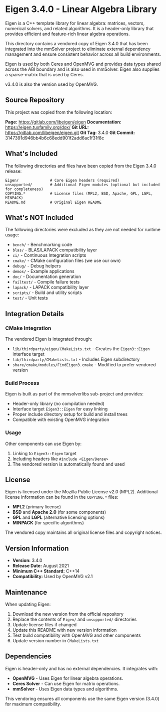# Eigen 3.4.0 - Linear Algebra Library

Eigen is a C++ template library for linear algebra: matrices, vectors, numerical
solvers, and related algorithms. It is a header-only library that provides
efficient and feature-rich linear algebra operations.

This directory contains a vendored copy of Eigen 3.4.0 that has been integrated
into the mmSolver project to eliminate external dependency management and ensure
consistent behavior across all build environments.

Eigen is used by both Ceres and OpenMVG and provides data types shared across
the ABI boundary and is also used in mmSolver. Eigen also supplies a
sparse-matrix that is used by Ceres.

v3.4.0 is also the version used by OpenMVG.

## Source Repository

This project was copied from the following location:

**Page:** https://gitlab.com/libeigen/eigen
**Documentation:** https://eigen.tuxfamily.org/dox/
**Git URL:** https://gitlab.com/libeigen/eigen.git
**Git Tag:** 3.4.0
**Git Commit:** 3147391d946bb4b6c68edd901f2add6ac1f31f8c

## What's Included

The following directories and files have been copied from the Eigen 3.4.0 release:

```
Eigen/              # Core Eigen headers (required)
unsupported/        # Additional Eigen modules (optional but included for completeness)
COPYING.*           # License files (MPL2, BSD, Apache, GPL, LGPL, MINPACK)
README.md           # Original Eigen README
```

## What's NOT Included

The following directories were excluded as they are not needed for runtime usage:

- `bench/` - Benchmarking code
- `blas/` - BLAS/LAPACK compatibility layer
- `ci/` - Continuous Integration scripts
- `cmake/` - CMake configuration files (we use our own)
- `debug/` - Debug helpers
- `demos/` - Example applications
- `doc/` - Documentation generation
- `failtest/` - Compile failure tests
- `lapack/` - LAPACK compatibility layer
- `scripts/` - Build and utility scripts
- `test/` - Unit tests

## Integration Details

### CMake Integration

The vendored Eigen is integrated through:

- `lib/thirdparty/eigen/CMakeLists.txt` - Creates the `Eigen3::Eigen` interface target
- `lib/thirdparty/CMakeLists.txt` - Includes Eigen subdirectory
- `share/cmake/modules/FindEigen3.cmake` - Modified to prefer vendored version

### Build Process

Eigen is built as part of the mmsolverlibs sub-project and provides:

- Header-only library (no compilation needed)
- Interface target `Eigen3::Eigen` for easy linking
- Proper include directory setup for build and install trees
- Compatible with existing OpenMVG integration

### Usage

Other components can use Eigen by:

1. Linking to `Eigen3::Eigen` target
2. Including headers like `#include <Eigen/Dense>`
3. The vendored version is automatically found and used

## License

Eigen is licensed under the Mozilla Public License v2.0 (MPL2). Additional
license information can be found in the `COPYING.*` files:

- **MPL2** (primary license)
- **BSD** and **Apache 2.0** (for some components)
- **GPL** and **LGPL** (alternative licensing options)
- **MINPACK** (for specific algorithms)

The vendored copy maintains all original license files and copyright notices.

## Version Information

- **Version:** 3.4.0
- **Release Date:** August 2021
- **Minimum C++ Standard:** C++14
- **Compatibility:** Used by OpenMVG v2.1

## Maintenance

When updating Eigen:

1. Download the new version from the official repository
2. Replace the contents of `Eigen/` and `unsupported/` directories
3. Update license files if changed
4. Update this README with new version information
5. Test build compatibility with OpenMVG and other components
6. Update version number in `CMakeLists.txt`

## Dependencies

Eigen is header-only and has no external dependencies. It integrates with:

- **OpenMVG** - Uses Eigen for linear algebra operations.
- **Ceres Solver** - Can use Eigen for matrix operations.
- **mmSolver** - Uses Eigen data types and algorithms.

This vendoring ensures all components use the same Eigen version (3.4.0) for
maximum compatibility.
